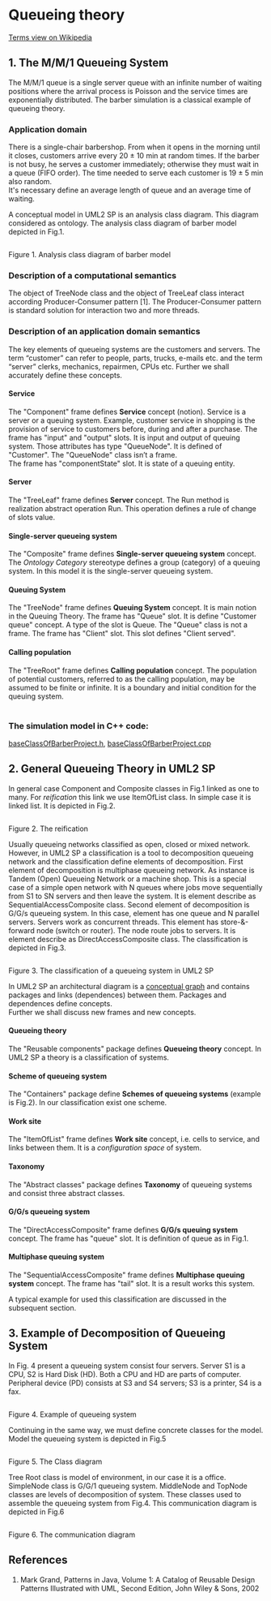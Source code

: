 # Queueing theory
[Terms view on Wikipedia](https://en.wikipedia.org/wiki/Queueing_theory)

## 1. The M/M/1 Queueing System
The M/M/1 queue is a single server queue with an infinite number of waiting positions where the arrival process is Poisson and the service times are exponentially distributed.
The barber simulation is a classical example of queueing theory.
### Application domain
There is a single-chair barbershop. 
From when it opens in the morning until it closes, customers arrive every 20 ± 10 min at random times. 
If the barber is not busy, he serves a customer immediately; otherwise they must wait in a queue (FIFO order). 
The time needed to serve each customer is 19 ± 5 min also random.<br/> 
It's necessary define an average length of queue and an average time of waiting.

A conceptual model in UML2 SP is an analysis class diagram. This diagram considered as ontology. 
The analysis class diagram of barber model depicted in Fig.1.
<p><img src="barber_ClassDiagram.png" alt="" /></p>
Figure 1. 	Analysis class diagram of barber model<br/>

### Description of a computational semantics
The object of TreeNode class and the object of TreeLeaf class interact  according Producer-Consumer pattern [1].
The Producer-Consumer pattern is standard solution for interaction two and more threads. 

### Description of an application domain semantics
The key elements of queueing systems are the customers and servers. The term “customer” can refer to people, 
parts, trucks, e-mails etc. and the term “server” clerks, mechanics, repairmen, CPUs etc. 
Further we shall accurately define these concepts.<br/>
#### Service
The "Component" frame defines **Service** concept (notion). Service is a server or a queuing system. 
Example, customer service in shopping is the provision of service to customers before, during and after a purchase.
The frame has "input" and "output" slots. It is input and output of queuing system. Those attributes has type "QueueNode". 
It is defined of "Customer". The "QueueNode" class isn’t a frame.<br/>
The frame has "componentState" slot. It is state of a queuing entity.<br/>
#### Server
The "TreeLeaf" frame defines **Server** concept. The Run method is realization abstract operation Run. 
This operation defines a rule of change of slots value.<br/>
#### Single-server queueing system
The "Composite" frame defines **Single-server queueing system** concept. The *Ontology Category* stereotype defines a group (category) of a queuing system. In this model it is the single-server queueing system.<br/>
#### Queuing System
The "TreeNode" frame defines **Queuing System** concept. It is main notion in the Queuing Theory. The frame has "Queue" slot. 
It is define "Customer queue" concept. A type of the slot is Queue. The "Queue" class is not a frame. 
The frame has "Client" slot. This slot defines "Client served". 
#### Calling population
The "TreeRoot" frame defines **Calling population** concept. The population of potential customers, referred to 
as the calling population, may be assumed to be finite or infinite. 
It is a boundary and initial condition for the queuing system.
<br/><br/>
### The simulation model in C++ code:  
[baseClassOfBarberProject.h](https://github.com/vgurianov/uml-sp/blob/master/examples/queue/baseClassOfBarberProject.h), [baseClassOfBarberProject.cpp](https://github.com/vgurianov/uml-sp/blob/master/examples/queue/baseClassOfBarberProject.cpp)

## 2. General Queueing Theory in UML2 SP
In general case Component and Composite classes in Fig.1 linked as one to many. For *reification* this link we use ItemOfList class. 
In simple case it is linked list. It is depicted in Fig.2.
<p><img src="refine.png" alt="" /></p>
Figure 2. The reification<br/>

Usually queueing networks classified as open, closed or mixed network.
However, in UML2 SP a classification is a tool to decomposition queueing network and the classification define elements of decomposition.
First element of decomposition is multiphase queueing network. As instance is Tandem (Open) Queueing Network or a machine shop. This is a special case of a simple open network with N queues where jobs move sequentially from S1 to SN servers 
and then leave the system. It is element describe as SequentialAccessComposite class.
Second element of decomposition is G/G/s queueing system. In this case, element has one queue and N parallel servers. 
Servers work as concurrent threads. This element has store-&-forward node (switch or router). The node route jobs to servers. 
It is element describe as DirectAccessComposite class.
The classification is depicted in Fig.3.
<p><img src="qTheoryArchitectureEn.png" alt="" /></p>
Figure 3. The classification of a queueing system in UML2 SP<br/>

In UML2 SP an architectural diagram is a [conceptual graph](https://en.wikipedia.org/wiki/Conceptual_graph) 
and contains packages and links (dependences) between them. Packages and dependences define concepts.<br/>
Further we shall discuss new frames and new concepts.
#### Queueing theory
The "Reusable components" package defines **Queueing theory** concept. In UML2 SP a theory is a classification of systems. 
#### Scheme of queueing system
The "Containers" package define **Schemes of queueing systems** (example is Fig.2). In our classification exist one scheme.
#### Work site
The "ItemOfList" frame defines **Work site** concept, i.e. cells to service, and links between them. 
It is a *configuration space* of system. 
#### Taxonomy
The "Abstract classes" package defines **Taxonomy** of queueing systems and consist three abstract classes.
#### G/G/s queueing system
The "DirectAccessComposite" frame defines **G/G/s queuing system** concept. The frame has "queue" slot. 
It is definition of queue as in Fig.1.
#### Multiphase queuing system
The "SequentialAccessComposite" frame defines **Multiphase queuing system** concept. 
The frame has "tail" slot. It is a result works this system.

A typical example for used this classification are discussed in the subsequent section.

## 3. Example of Decomposition of Queueing System 
In Fig. 4 present a queueing system consist four servers. Server S1 is a CPU, S2 is Hard Disk (HD). 
Both a CPU and HD are parts of computer. Peripheral device (PD) consists at S3 and S4 servers; 
S3 is a printer, S4 is a fax.
<p><img src="Screenshot_queue.png" alt="" /></p>
Figure 4. 	Example of queueing system

Continuing in the same way, we must define concrete classes for the model.
Model the queueing system is depicted in Fig.5

<p><img src="qTheoryClassesEn.png" alt="" /></p>
Figure 5. The Class diagram

Tree Root class is model of environment, in our case it is a office. SimpleNode class is G/G/1 queueing system. 
MiddleNode and TopNode classes are levels of decomposition of system.
These classes used to assemble the queueing system from Fig.4. This communication diagram is depicted in Fig.6
<p><img src="qtheoryObjectsEn.png" alt="" /></p>
Figure 6. The communication diagram

## References
1. Mark Grand, Patterns in Java, Volume 1: A Catalog of Reusable Design Patterns Illustrated with UML, Second Edition, John Wiley & Sons, 2002

